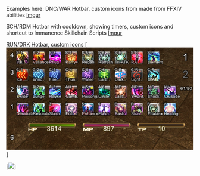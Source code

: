 Examples here:
DNC/WAR Hotbar, custom icons from made from FFXIV abilities
[Imgur](https://i.imgur.com/tqYZA7Q.png)

SCH/RDM Hotbar with cooldown, showing timers, custom icons and shortcut to Immanence Skillchain Scripts
[Imgur](https://i.imgur.com/OMWVCnV.png)

RUN/DRK Hotbar, custom icons
[<img src="https://github.com/NoScrying/Window-Addons/blob/main/xivhotbar/images/other/RUN%20XIVHotbar.png">]

[<img src="img/myImage.png">]
